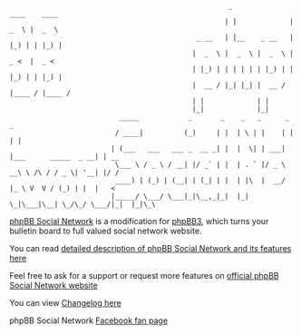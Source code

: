												          _               ____    ____
												         | |             |  _  \ |  _  \
												  _ __   | |__    _ __   | |_) | | |_) |
												 |  _  \ |  _  \ |  _  \ |  _ <  |  _ <
												 | |_) | | | | | | |_) | | |_) | | |_) |
												 |  __ / |_| |_| |  __ / |____ / |____ /
												 | |             | |
												 |_|             |_|
							   _____            _       _    _   _      _                      _
							  / ____|          (_)     | |  | \ | |    | |                    | |
							 | (___   ___   ___ _  __ _| |  |  \| | ___| |___      _____  _ __| | __
							  \___ \ / _ \ / __| |/ _` | |  | . ` |/ _ \ __\ \ /\ / / _ \| '__| |/ /
							  ____) | (_) | (__| | (_| | |  | |\  |  __/ |_ \ V  V / (_) | |  |   <
							 |_____/ \___/ \___|_|\__,_|_|  |_| \_|\___|\__| \_/\_/ \___/|_|  |_|\_\


[phpBB Social Network](http://phpbbsocialnetwork.com) is a modification for [phpBB3](http://phpbb.com), which turns your bulletin board to full valued social network website.

You can read [detailed description of phpBB Social Network and its features here](http://phpbbsocialnetwork.com/viewtopic.php?t=32)

Feel free to ask for a support or request more features on [official phpBB Social Network website](http://phpbbsocialnetwork.com/index.php)

You can view [Changelog here](http://phpbbsocialnetwork.com/viewtopic.php?t=1023)

phpBB Social Network [Facebook fan page](http://www.facebook.com/pages/phpBB-Social-Network/180271885389370)